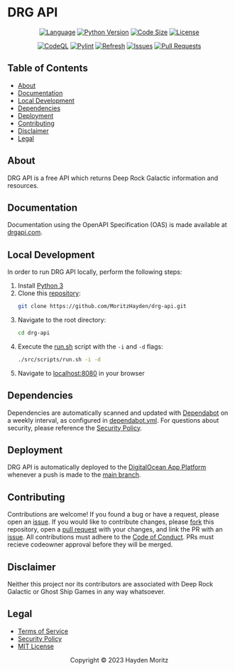 # DRG API

<div align="center">

  [![Language](https://img.shields.io/badge/language-python-yellow.svg)](https://www.python.org)
  [![Python Version](https://img.shields.io/github/pipenv/locked/python-version/MoritzHayden/drg-api/main/src?label=python&color=orange)](./src/Pipfile)
  [![Code Size](https://img.shields.io/github/languages/code-size/MoritzHayden/drg-api?color=green)](https://drgapi.com/)
  [![License](https://img.shields.io/github/license/MoritzHayden/drg-api?color=darkred)](./LICENSE)

  [![CodeQL](https://github.com/MoritzHayden/drg-api/actions/workflows/codeql.yml/badge.svg?branch=main)](https://github.com/MoritzHayden/drg-api/actions/workflows/codeql.yml)
  [![Pylint](https://github.com/MoritzHayden/drg-api/actions/workflows/pylint.yml/badge.svg?branch=main)](https://github.com/MoritzHayden/drg-api/actions/workflows/pylint.yml)
  [![Refresh](https://github.com/MoritzHayden/drg-api/actions/workflows/refresh.yml/badge.svg?branch=main)](https://github.com/MoritzHayden/drg-api/actions/workflows/refresh.yml)
  [![Issues](https://img.shields.io/github/issues/MoritzHayden/drg-api?color=informational)](https://github.com/MoritzHayden/drg-api/issues)
  [![Pull Requests](https://img.shields.io/github/issues-pr/MoritzHayden/drg-api?color=informational)](https://github.com/MoritzHayden/drg-api/pulls)

</div>

## Table of Contents

- [About](#about)
- [Documentation](#documentation)
- [Local Development](#local-development)
- [Dependencies](#dependencies)
- [Deployment](#deployment)
- [Contributing](#contributing)
- [Disclaimer](#disclaimer)
- [Legal](#legal)

## About

DRG API is a free API which returns Deep Rock Galactic information and resources.

## Documentation

Documentation using the OpenAPI Specification (OAS) is made available at [drgapi.com](https://drgapi.com/).

## Local Development

In order to run DRG API locally, perform the following steps:

1. Install [Python 3](https://www.python.org/)
2. Clone this [repository](https://github.com/MoritzHayden/drg-api):
   ```bash
   git clone https://github.com/MoritzHayden/drg-api.git
   ```
3. Navigate to the root directory:
   ```bash
   cd drg-api
   ```
4. Execute the [run.sh](./src/scripts/run.sh) script with the `-i` and `-d` flags:
   ```bash
   ./src/scripts/run.sh -i -d
   ```
4. Navigate to [localhost:8080](http://localhost:8080/) in your browser

## Dependencies

Dependencies are automatically scanned and updated with [Dependabot](https://docs.github.com/en/code-security/dependabot/dependabot-version-updates) on a weekly interval, as configured in [dependabot.yml](./.github/dependabot.yml). For questions about security, please reference the [Security Policy](./docs/SECURITY.md).

## Deployment

DRG API is automatically deployed to the [DigitalOcean App Platform](https://www.digitalocean.com/products/app-platform) whenever a push is made to the [main branch](https://github.com/MoritzHayden/drg-api/tree/main).

## Contributing

Contributions are welcome! If you found a bug or have a request, please open an [issue](https://github.com/MoritzHayden/drg-api/issues). If you would like to contribute changes, please [fork](https://github.com/MoritzHayden/drg-api/fork) this repository, open a [pull request](https://github.com/MoritzHayden/drg-api/pulls) with your changes, and link the PR with an [issue](https://github.com/MoritzHayden/drg-api/issues). All contributions must adhere to the [Code of Conduct](./docs/CODE-OF-CONDUCT.md). PRs must recieve codeowner approval before they will be merged.

## Disclaimer

Neither this project nor its contributors are associated with Deep Rock Galactic or Ghost Ship Games in any way whatsoever.

## Legal

- [Terms of Service](./docs/TERMS-OF-SERVICE.md)
- [Security Policy](./docs/SECURITY.md)
- [MIT License](./LICENSE)

<div align="center">

  <p>Copyright &copy; 2023 Hayden Moritz</p>

</div>
